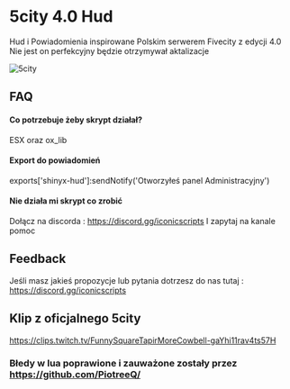 # 5city 4.0 Hud
Hud i Powiadomienia inspirowane Polskim serwerem Fivecity z edycji 4.0 Nie jest on perfekcyjny będzie otrzymywał aktalizacje

![5city](https://github.com/user-attachments/assets/77ddb368-2cdf-4071-8310-ba79a535d527)

## FAQ

#### Co potrzebuje żeby skrypt działał?

ESX oraz ox_lib

#### Export do powiadomień

exports['shinyx-hud']:sendNotify('Otworzyłeś panel Administracyjny')

#### Nie działa mi skrypt co zrobić

Dołącz na discorda : https://discord.gg/iconicscripts I zapytaj na kanale pomoc


## Feedback

Jeśli masz jakieś propozycje lub pytania dotrzesz do nas tutaj : https://discord.gg/iconicscripts

## Klip z oficjalnego 5city

https://clips.twitch.tv/FunnySquareTapirMoreCowbell-gaYhi11rav4ts57H

### Błedy w lua poprawione i zauważone zostały przez https://github.com/PiotreeQ/
